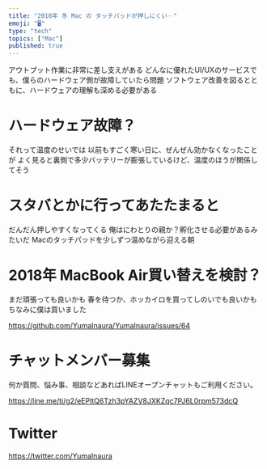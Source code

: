 ```yaml
---
title: "2018年 冬 Mac の タッチパッドが押しにくい‥"
emoji: "🖥"
type: "tech"
topics: ["Mac"]
published: true
---
```


アウトプット作業に非常に差し支えがある
どんなに優れたUI/UXのサービスでも、僕らのハードウェア側が故障していたら問題
ソフトウェア改善を図るとともに、ハードウェアの理解も深める必要がある

# ハードウェア故障？

それって温度のせいでは
以前もすごく寒い日に、ぜんぜん効かなくなったことが
よく見ると裏側で多少バッテリーが膨張しているけど、温度のほうが関係してそう

# スタバとかに行ってあたたまると

だんだん押しやすくなってくる
俺はにわとりの親か？孵化させる必要があるみたいだ
Macのタッチパッドを少しずつ温めながら迎える朝

# 2018年 MacBook Air買い替えを検討？

まだ頑張っても良いかも
春を待つか、ホッカイロを買ってしのいでも良いかも
ちなみに僕は買いました

https://github.com/YumaInaura/YumaInaura/issues/64








<!-- Update From Qiita API -->

# チャットメンバー募集


何か質問、悩み事、相談などあればLINEオープンチャットもご利用ください。

https://line.me/ti/g2/eEPltQ6Tzh3pYAZV8JXKZqc7PJ6L0rpm573dcQ





# Twitter


https://twitter.com/YumaInaura


<!-- Update From Qiita API -->


